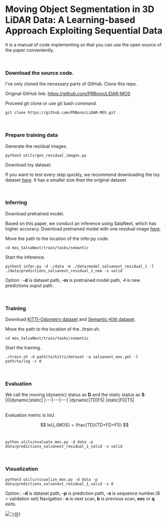 # Moving Object Segmentation in 3D LiDAR Data: A Learning-based Approach Exploiting Sequential Data

It is a manual of code implementing so that you can use the open source of the paper conveniently.

<br/>

### Download the source code.
I've only cloned the necessary parts of GitHub. Clone this repo.

Original GitHub link: <https://github.com/PRBonn/LiDAR-MOS>

Proceed git clone or use git bash command.
```
git clone https://github.com/PRBonn/LiDAR-MOS.git
```
<br/>

### Prepare training data
Generate the residual images.
```
python3 utils/gen_residual_images.py
```

Download toy dataset.

If you want to test every step quickly, we recommend downloading the toy dataset [here](https://www.ipb.uni-bonn.de/html/projects/LiDAR-MOS/LiDAR_MOS_toy_dataset.zip). It has a smaller size than the original dataset.

<br/>

### Inferring
Download pretrained model.

Based on this paper, we conduct an inference using SalaNext, which has higher accuracy.
Download pretrained model with one residual image [here](https://www.ipb.uni-bonn.de/html/projects/LiDAR-MOS/model_salsanext_residual_1.zip).

Move the path to the location of the infer.py code.
```
cd mos_SalsaNext/train/tasks/semantic
```
Start the inference.
```
python3 infer.py -d ./data -m ./data/model_salsanext_residual_1 -l ./data/predictions_salsanext_residual_1_new -s valid
```
Option : **-d** is dataset path, **-m** is pretrained model path, **-l** is new predictions ouput path.

<br/>

### Training
Download [KITTI-Odometry dataset](https://www.cvlibs.net/datasets/kitti/eval_odometry.php) and [Semantic-Kitti dataset](http://semantic-kitti.org/dataset.html).

Move the path to the location of the ./train.sh.
```
cd mos_SalsaNext/train/tasks/semantic
```

Start the training.
```
./train.sh -d path/to/kitti/dataset -a salsanext_mos.yml -l path/to/log -c 0
```
<br/>

### Evaluation
We call the moving (dynamic) status as **D** and the static status as **S**.
|0|dynamic|static|
|---|---|---|
|dynamic|TD|FS|
|static|FD|TS|

<br/>
Evaluation metric is IoU.
<br/>

$$ IoU_{MOS} = \frac{TD}{TD+FD+FS} $$
<br/>
```
python utils/evaluate_mos.py -d data -p data/predictions_salsanext_residual_1_valid -s valid
```
<br/>

### Visualization
```
python3 utils/visualize_mos.py -d data -p data/predictions_salsanext_residual_1_valid -s 8
```
Option : **-d** is dataset path, **-p** is prediction path, **-s** is sequence number.(8 = validation set)
Navigation : **n** is next scan, **b** is previous scan, **esc** or **q** exits.
<br/>

![그림1](https://user-images.githubusercontent.com/73575725/204459445-208cc61b-18a7-43c0-8d5a-008085a01430.png)

